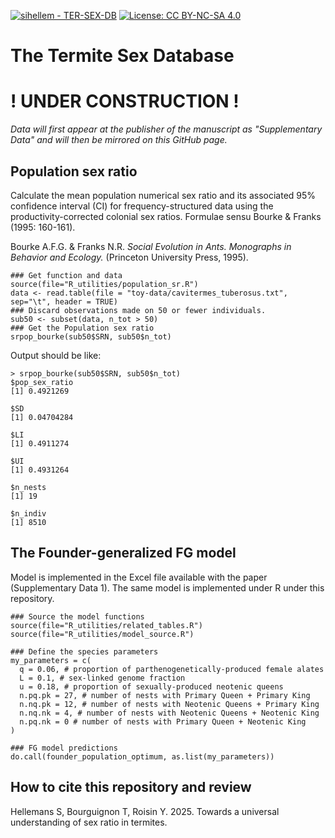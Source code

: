 [![sihellem - TER-SEX-DB](https://img.shields.io/static/v1?label=sihellem&message=TER-SEX-DB&color=red&logo=github)](https://github.com/sihellem/TER-SEX-DB "Go to GitHub repo")
[![License: CC BY-NC-SA 4.0](https://img.shields.io/badge/License-CC_BY--NC--SA_4.0-lightgrey.svg)](https://creativecommons.org/licenses/by-nc-sa/4.0/)

# The Termite Sex Database

# ! UNDER CONSTRUCTION !
_Data will first appear at the publisher of the manuscript as "Supplementary Data" and will then be mirrored on this GitHub page._

## Population sex ratio
Calculate the mean population numerical sex ratio and its associated 95% confidence interval (CI) for frequency-structured data using the productivity-corrected colonial sex ratios. Formulae sensu Bourke & Franks (1995: 160-161).

Bourke A.F.G. & Franks N.R. _Social Evolution in Ants. Monographs in Behavior and Ecology._ (Princeton University Press, 1995).

```
### Get function and data
source(file="R_utilities/population_sr.R")
data <- read.table(file = "toy-data/cavitermes_tuberosus.txt", sep="\t", header = TRUE)
### Discard observations made on 50 or fewer individuals.
sub50 <- subset(data, n_tot > 50)
### Get the Population sex ratio
srpop_bourke(sub50$SRN, sub50$n_tot)
```

Output should be like:
```
> srpop_bourke(sub50$SRN, sub50$n_tot)
$pop_sex_ratio
[1] 0.4921269

$SD
[1] 0.04704284

$LI
[1] 0.4911274

$UI
[1] 0.4931264

$n_nests
[1] 19

$n_indiv
[1] 8510
```

## The Founder-generalized FG model
Model is implemented in the Excel file available with the paper (Supplementary Data 1). The same model is implemented under R under this repository.
```
### Source the model functions
source(file="R_utilities/related_tables.R")
source(file="R_utilities/model_source.R")

### Define the species parameters
my_parameters = c(
  q = 0.06, # proportion of parthenogenetically-produced female alates
  L = 0.1, # sex-linked genome fraction
  u = 0.18, # proportion of sexually-produced neotenic queens
  n.pq.pk = 27, # number of nests with Primary Queen + Primary King
  n.nq.pk = 12, # number of nests with Neotenic Queens + Primary King
  n.nq.nk = 4, # number of nests with Neotenic Queens + Neotenic King
  n.pq.nk = 0 # number of nests with Primary Queen + Neotenic King
)

### FG model predictions
do.call(founder_population_optimum, as.list(my_parameters))
```

## How to cite this repository and review
Hellemans S, Bourguignon T, Roisin Y. 2025. Towards a universal understanding of sex ratio in termites.
